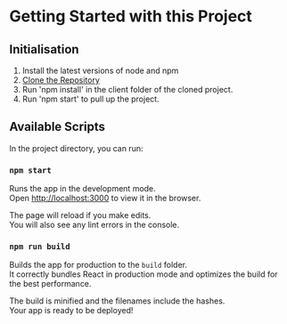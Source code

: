 # Getting Started with this Project

## Initialisation

1. Install the latest versions of node and npm
2. [Clone the Repository](https://docs.github.com/en/github/creating-cloning-and-archiving-repositories/cloning-a-repository-from-github/cloning-a-repository)
3. Run 'npm install' in the client folder of the cloned project.
4. Run 'npm start' to pull up the project.

## Available Scripts

In the project directory, you can run:

### `npm start`

Runs the app in the development mode.\
Open [http://localhost:3000](http://localhost:3000) to view it in the browser.

The page will reload if you make edits.\
You will also see any lint errors in the console.

### `npm run build`

Builds the app for production to the `build` folder.\
It correctly bundles React in production mode and optimizes the build for the best performance.

The build is minified and the filenames include the hashes.\
Your app is ready to be deployed!
